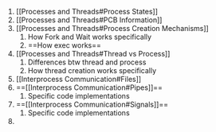 1. [[Processes and Threads#Process States]]
2. [[Processes and Threads#PCB Information]]
3. [[Processes and Threads#Process Creation Mechanisms]]
	1. How Fork and Wait works specifically
	2. ==How exec works==
4. [[Processes and Threads#Thread vs Process]]
	1. Differences btw thread and process
	2. How thread creation works specifically
5. [[Interprocess Communication#Files]]
6. ==[[Interprocess Communication#Pipes]]==
	1. Specific code implementations
7. ==[[Interprocess Communication#Signals]]==
	1. Specific code implementations
8. 